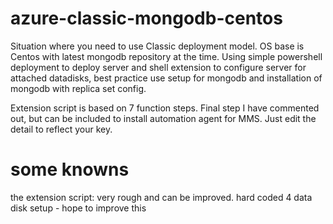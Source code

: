 # azure-classic-mongodb-centos

Situation where you need to use Classic deployment model. 
OS base is Centos with latest mongodb repository at the time.
Using simple powershell deployment to deploy server and shell extension to configure server for attached datadisks,
best practice use setup for mongodb and installation of mongodb with replica set config.

Extension script is based on 7 function steps. Final step I have commented out, but can be included to install automation agent for MMS.
Just edit the detail to reflect your key.

# some knowns

the extension script:
very rough and can be improved.
hard coded 4 data disk setup - hope to improve this 
